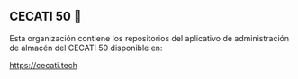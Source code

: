 ## CECATI 50 👋

Esta organización contiene los repositorios del aplicativo de administración de almacén del CECATI 50 disponible en:

https://cecati.tech
